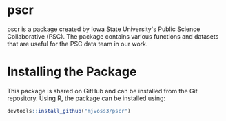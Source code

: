 # pscr
pscr is a package created by Iowa State University's Public Science Collaborative (PSC). The package contains various functions and datasets that are useful for the PSC data team in our work.

# Installing the Package
This package is shared on GitHub and can be installed from the Git repository. Using R, the package can be installed using:

``` r
devtools::install_github("mjvoss3/pscr")
```
